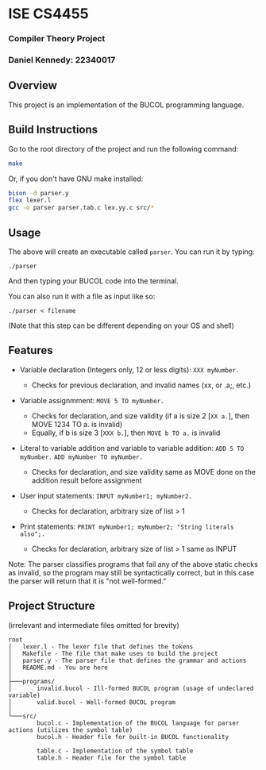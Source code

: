 # ISE CS4455
### Compiler Theory Project
### Daniel Kennedy: 22340017

## Overview

This project is an implementation of the BUCOL programming language. 

## Build Instructions
Go to the root directory of the project and run the following command:
```bash
make
```

Or, if you don't have GNU make installed:

```bash
bison -d parser.y
flex lexer.l
gcc -o parser parser.tab.c lex.yy.c src/*
```

## Usage
The above will create an executable called `parser`. You can run it by typing:
```
./parser
```

And then typing your BUCOL code into the terminal. 

You can also run it with a file as input like so:

```
./parser < filename
```
(Note that this step can be different depending on your OS and shell)

## Features
 - Variable declaration (Integers only, 12 or less digits): `XXX myNumber.`
    - Checks for previous declaration, and invalid names (xx, or .a;, etc.)

 - Variable assignmment: `MOVE 5 TO myNumber.`
    - Checks for declaration, and size validity (if a is size 2 [`XX a.`], then MOVE 1234 TO a. is invalid)
    - Equally, if b is size 3 [`XXX b.`], then `MOVE b TO a.` is invalid

 - Literal to variable addition and variable to variable addition: `ADD 5 TO myNumber.` `ADD myNumber TO myNumber.`
    - Checks for declaration, and size validity same as MOVE done on the addition result before assignment

 - User input statements: `INPUT myNumber1; myNumber2.`
    - Checks for declaration, arbitrary size of list > 1

 - Print statements: `PRINT myNumber1; myNumber2; "String literals also";.`
    - Checks for declaration, arbitrary size of list > 1 same as INPUT

Note: The parser classifies programs that fail any of the above static checks as invalid, so the program may still be syntactically correct, but in this case the parser will return that it is "not well-formed."

## Project Structure
(irrelevant and intermediate files omitted for brevity)
```
root
│   lexer.l - The lexer file that defines the tokens
│   Makefile - The file that make uses to build the project
│   parser.y - The parser file that defines the grammar and actions
│   README.md - You are here
│
├───programs/
│       invalid.bucol - Ill-formed BUCOL program (usage of undeclared variable)
│       valid.bucol - Well-formed BUCOL program
│
└───src/
        bucol.c - Implementation of the BUCOL language for parser actions (utilizes the symbol table)
        bucol.h - Header file for built-in BUCOL functionality

        table.c - Implementation of the symbol table
        table.h - Header file for the symbol table
```
